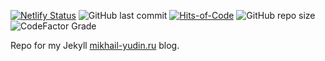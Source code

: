 [![Netlify Status](https://api.netlify.com/api/v1/badges/20b3efd8-2a8b-43c6-ad75-3f984eb1b9b2/deploy-status)](https://app.netlify.com/sites/zen-kilby-02d6df/deploys)
![GitHub last commit](https://img.shields.io/github/last-commit/fagcinsk/fagcinsk.github.io?style=flat-square)
[![Hits-of-Code](https://hitsofcode.com/github/fagcinsk/fagcinsk.github.io)](https://hitsofcode.com/view/github/fagcinsk/fagcinsk.github.io)
![GitHub repo size](https://img.shields.io/github/repo-size/fagcinsk/fagcinsk.github.io?style=flat-square)
![CodeFactor Grade](https://img.shields.io/codefactor/grade/github/fagcinsk/fagcinsk.github.io?style=flat-square)

Repo for my Jekyll [mikhail-yudin.ru](https://mikhail-yudin.ru/) blog.

